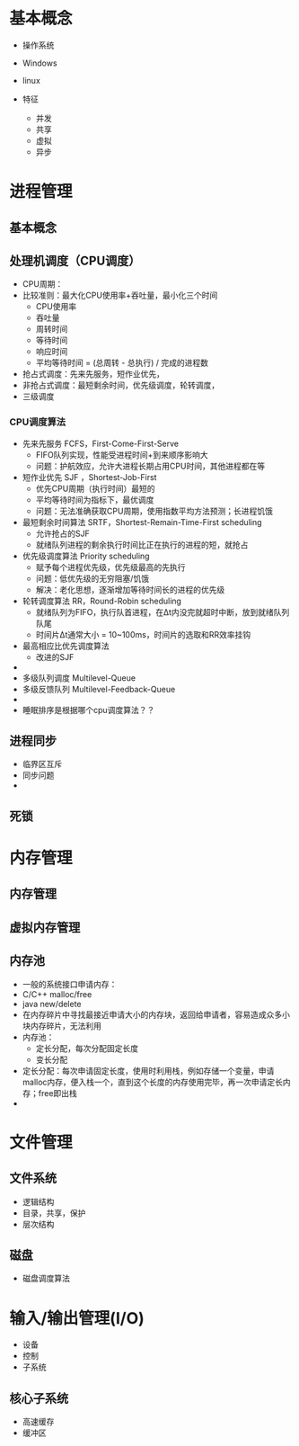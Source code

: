 # 基本概念
- 操作系统
- Windows
- linux

- 特征
  - 并发
  - 共享
  - 虚拟
  - 异步



# 进程管理
## 基本概念
## 处理机调度（CPU调度）
- CPU周期：
- 比较准则：最大化CPU使用率+吞吐量，最小化三个时间
  - CPU使用率
  - 吞吐量
  - 周转时间
  - 等待时间
  - 响应时间
  - 平均等待时间 = (总周转 - 总执行) / 完成的进程数
- 抢占式调度：先来先服务，短作业优先，
- 非抢占式调度：最短剩余时间，优先级调度，轮转调度，
- 三级调度
### CPU调度算法
- 先来先服务 FCFS，First-Come-First-Serve
  - FIFO队列实现，性能受进程时间+到来顺序影响大
  - 问题：护航效应，允许大进程长期占用CPU时间，其他进程都在等
- 短作业优先 SJF ，Shortest-Job-First
  - 优先CPU周期（执行时间）最短的
  - 平均等待时间为指标下，最优调度
  - 问题：无法准确获取CPU周期，使用指数平均方法预测；长进程饥饿
- 最短剩余时间算法 SRTF，Shortest-Remain-Time-First scheduling
  - 允许抢占的SJF
  - 就绪队列进程的剩余执行时间比正在执行的进程的短，就抢占
- 优先级调度算法 Priority scheduling
  - 赋予每个进程优先级，优先级最高的先执行
  - 问题：低优先级的无穷阻塞/饥饿
  - 解决：老化思想，逐渐增加等待时间长的进程的优先级
- 轮转调度算法 RR，Round-Robin scheduling
  - 就绪队列为FIFO，执行队首进程，在Δt内没完就超时中断，放到就绪队列队尾
  - 时间片Δt通常大小 = 10~100ms，时间片的选取和RR效率挂钩
- 最高相应比优先调度算法 
  - 改进的SJF
-
- 多级队列调度 Multilevel-Queue
- 多级反馈队列 Multilevel-Feedback-Queue
-
- 睡眠排序是根据哪个cpu调度算法？？

## 进程同步
- 临界区互斥
- 同步问题
-
## 死锁

# 内存管理
## 内存管理
## 虚拟内存管理

## 内存池
- 一般的系统接口申请内存：
- C/C++ malloc/free
- java new/delete
- 在内存碎片中寻找最接近申请大小的内存块，返回给申请者，容易造成众多小块内存碎片，无法利用
- 内存池：
  - 定长分配，每次分配固定长度
  - 变长分配
- 定长分配：每次申请固定长度，使用时利用栈，例如存储一个变量，申请malloc内存，便入栈一个，直到这个长度的内存使用完毕，再一次申请定长内存；free即出栈
-

# 文件管理
## 文件系统
- 逻辑结构
- 目录，共享，保护
- 层次结构
## 磁盘
- 磁盘调度算法

# 输入/输出管理(I/O)
- 设备
- 控制
- 子系统
## 核心子系统
- 高速缓存
- 缓冲区

